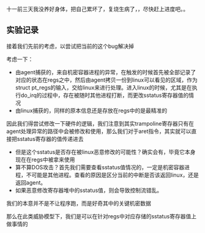 十一前三天我没养好身体，把自己累坏了，复烧生病了，，尽快赶上进度吧。。

## 实验记录
接着我们先前的考虑，以尝试把当前的这个bug解决掉

考虑一下：
- 由agent捕获的，来自机密容器进程的异常，在触发的时候首先被全部记录了对应的状态在regs之中，然后由agent拷贝一份到linux可以看见的区域，作为struct pt_regs的输入，交给linux来进行处理。进入linux的时候，尤其是在执行do_irq的过程中，存在被随时其他进程打断，而更改sstatus寄存器值的情况
- 由linux捕获的，同样的原本信息还是存放在regs中的是最精准的

因此我们得尝试修改一下硬件的逻辑，我们注意到其实trampoline寄存器只有在agent处理异常的路径中会被修改和使用，那么我们对于aret指令，其实就可以直接把sstatus寄存器的值传递进去
- 但是这个sstatus是否存在被linux恶意修改的可能性？确实会有，毕竟它本身现在在regs中被拿来使用
- 算不算DOS攻击？首先我们需要查看sstatus值情况的，一定是机密容器进程，不可能是其他进程。查看的原因是区分当前的中断是否该返回linux，还是返回agent。
- 如果恶意修改寄存器堆中的sstatus值，则会导致控制流错乱。

我们的本意并不是不让程序跑，而是好奇其中的关键机密数据

那么在此类威胁模型下，我们是可以在针对regs中对应存储的sstatus寄存器值上做事情的